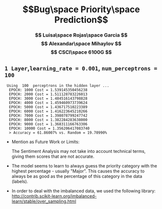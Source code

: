 # $$Bug\space Priority\space Prediction$$


### $$ Luisa\space Rojas\space Garcia $$ $$ Alexandar\space Mihaylov $$ $$ CSCI\space 6100G $$


## `1 Layer`,`learning_rate = 0.001`, `num_perceptrons = 100`
```
 Using  100  perceptrons in the hidden layer ...
  EPOCH: 1000 Cost = 1.539145350456238
  EPOCH: 2000 Cost = 1.511128783226013
  EPOCH: 3000 Cost = 1.484516143798828
  EPOCH: 4000 Cost = 1.459460973739624
  EPOCH: 5000 Cost = 1.436717510223389
  EPOCH: 6000 Cost = 1.416223645210266
  EPOCH: 7000 Cost = 1.398078799247742
  EPOCH: 8000 Cost = 1.382284283638000
  EPOCH: 9000 Cost = 1.368311166763306
  EPOCH: 10000 Cost = 1.356206417083740
  > Accuracy = 61.86007% vs. Random = 19.70990%
```

* Mention as Future Work or Limits:

	The Sentiment Analysis may not take into account technical terms, giving them scores that are not accurate.
	
* The model seems to learn to always guess the priority category with the highest percentage - usually "Major". This causes the accuracy to always be as good as the percentage of this category in the data (labels).

* In order to deal with the imbalanced data, we used the following library: http://contrib.scikit-learn.org/imbalanced-learn/stable/over_sampling.html